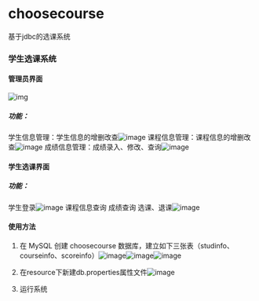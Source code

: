 # choosecourse
基于jdbc的选课系统
### 学生选课系统

#### 管理员界面

![img](https://github.com/13197422420/choosecourse/tree/master/img/image-20220516190432839.png)

##### 功能：

学生信息管理：学生信息的增删改查![image](https://github.com/13197422420/choosecourse/tree/master/img/image-20220516190516002.png)
课程信息管理：课程信息的增删改查![image](https://github.com/13197422420/choosecourse/tree/master/img/image-20220516190545734.png)
成绩信息管理：成绩录入、修改、查询![image](https://github.com/13197422420/choosecourse/tree/master/img/image-20220516190611300.png)

#### 学生选课界面

##### 功能：

学生登录![image](https://github.com/13197422420/choosecourse/tree/master/img/image-20220516190730269.png)
课程信息查询
成绩查询
选课、退课![image](https://github.com/13197422420/choosecourse/tree/master/img/image-20220516190802037.png)

#### 使用方法

1. 在 MySQL 创建 choosecourse 数据库，建立如下三张表（studinfo、courseinfo、scoreinfo）![image](https://github.com/13197422420/choosecourse/tree/master/img/image-20220516185915845.png)![image](https://github.com/13197422420/choosecourse/tree/master/img/image-20220516185851706.png)![image](https://github.com/13197422420/choosecourse/tree/master/img/image-20220516185939181.png)

2. 在resource下新建db.properties属性文件![image](https://github.com/13197422420/choosecourse/tree/master/img/image-20220516190209506.png)

3. 运行系统
